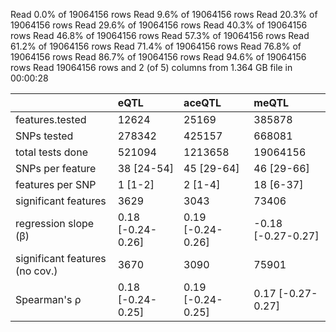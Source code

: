 Read 0.0% of 19064156 rowsRead 9.6% of 19064156 rowsRead 20.3% of 19064156 rowsRead 29.6% of 19064156 rowsRead 40.3% of 19064156 rowsRead 46.8% of 19064156 rowsRead 57.3% of 19064156 rowsRead 61.2% of 19064156 rowsRead 71.4% of 19064156 rowsRead 76.8% of 19064156 rowsRead 86.7% of 19064156 rowsRead 94.6% of 19064156 rowsRead 19064156 rows and 2 (of 5) columns from 1.364 GB file in 00:00:28


|                               |eQTL              |aceQTL            |meQTL              |
|:------------------------------|:-----------------|:-----------------|:------------------|
|features.tested                |12624             |25169             |385878             |
|SNPs tested                    |278342            |425157            |668081             |
|total tests done               |521094            |1213658           |19064156           |
|SNPs per feature               |38 [24-54]        |45 [29-64]        |46 [29-66]         |
|features per SNP               |1 [1-2]           |2 [1-4]           |18 [6-37]          |
|significant features           |3629              |3043              |73406              |
|regression slope (β)           |0.18 [-0.24-0.26] |0.19 [-0.24-0.26] |-0.18 [-0.27-0.27] |
|significant features (no cov.) |3670              |3090              |75901              |
|Spearman's ρ                   |0.18 [-0.24-0.25] |0.19 [-0.24-0.25] |0.17 [-0.27-0.27]  |
